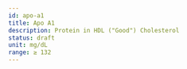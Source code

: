 ```yaml
---
id: apo-a1
title: Apo A1
description: Protein in HDL ("Good") Cholesterol
status: draft
unit: mg/dL
range: ≥ 132
---
```

